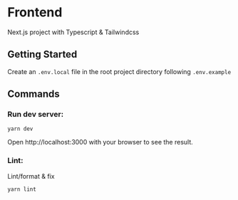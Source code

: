 # Frontend

Next.js project with Typescript & Tailwindcss
## Getting Started

Create an `.env.local` file in the root project directory following `.env.example`

## Commands

### Run dev server:

```shell
yarn dev
```

Open http://localhost:3000 with your browser to see the result.

### Lint:

Lint/format & fix

```shell
yarn lint
```
